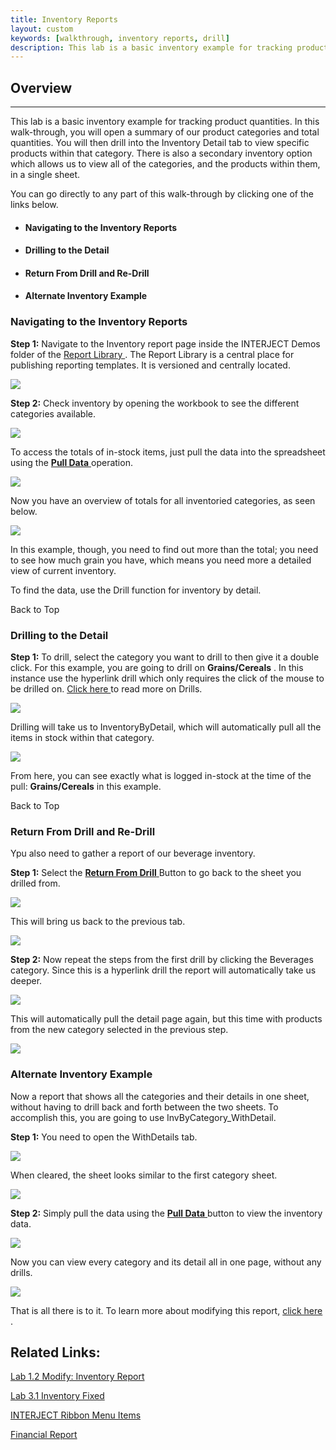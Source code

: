 ```yaml
---
title: Inventory Reports
layout: custom
keywords: [walkthrough, inventory reports, drill]
description: This lab is a basic inventory example for tracking product quantities. In this walk-through, you will open a summary of our product categories and total quantities. You will then drill into the Inventory Detail tab to view specific products within that category
---
```


##  **Overview**   
---

This lab is a basic inventory example for tracking product quantities. In this walk-through, you will open a summary of our product categories and total quantities. You will then drill into the Inventory Detail tab to view specific products within that category. There is also a secondary inventory option which allows us to view all of the categories, and the products within them, in a single sheet. 

You can go directly to any part of this walk-through by clicking one of the links below.    


  * ####  Navigating to the Inventory Reports 

  * ####  Drilling to the Detail 

  * ####  Return From Drill and Re-Drill 

  * ####  Alternate Inventory Example 




###  Navigating to the Inventory Reports 

**Step 1:** Navigate to the Inventory report page inside the INTERJECT Demos folder of the  [ Report Library ](/wAbout/Report-Library-Basics_61702517.html) . The Report Library is a central place for publishing reporting templates. It is versioned and centrally located. 

![](/images/Inventory/image2017-6-27_17-6-52.png)

**Step 2:** Check inventory by opening the workbook to see the different categories available. 

![](/images/Inventory/image2017-6-12_17-27-19.png)

  


To access the totals of in-stock items, just pull the data into the spreadsheet using the [ **Pull Data** ](/wPortal/INTERJECT-Ribbon-Menu-Items_83689479.html) operation. 

![](/images/Inventory/image2017-6-12_17-32-49.png)

Now you have an overview of totals for all inventoried categories, as seen below. 

![](/images/Inventory/image2017-6-12_17-42-51.png)   

In this example, though, you need to find out more than the total; you need to see how much grain you have, which means you need more a detailed view of current inventory. 

To find the data, use the Drill function for inventory by detail. 

Back to Top 

###  Drilling to the Detail 

**Step 1:** To drill, select the category you want to drill to then give it a double click. For this example, you are going to drill on **Grains/Cereals** . In this instance use the hyperlink drill which only requires the click of the mouse to be drilled on. [ Click here ](/wGetStarted/Drilling-Between-Reports_61702193.html) to read more on Drills. 

![](/images/Inventory/2.01-drilling-drill-on-grains-and-cereals.gif)   


Drilling will take us to InventoryByDetail, which will automatically pull all the items in stock within that category. 

![](/images/Inventory/image2017-6-9_14-33-15.png)

From here, you can see exactly what is logged in-stock at the time of the pull: **Grains/Cereals** in this example. 

Back to Top 

###  Return From Drill and Re-Drill 

Ypu also need to gather a report of our beverage inventory. 

**Step 1:** Select the [ **Return From Drill** ](https://interject.atlassian.net/wiki/spaces/ID/pages/83689479/INTERJECT+Ribbon+Menu+Items#ReturnFromDrill) Button to go back to the sheet you drilled from.   

![](/images/Inventory/inventory-return-from-drill.png)

This will bring us back to the previous tab. 

![](/images/Inventory/image2017-6-12_17-42-29.png)

**Step 2:** Now repeat the steps from the first drill by clicking the Beverages category. Since this is a hyperlink drill the report will automatically take us deeper. 

![](/images/Inventory/3.02-return-from-drill-drill-on-beverages.gif)   

This will automatically pull the detail page again, but this time with products from the new category selected in the previous step. 

![](/images/Inventory/image2017-8-14_7-54-29.png)   

###  Alternate Inventory Example 

Now a report that shows all the categories and their details in one sheet, without having to drill back and forth between the two sheets. To accomplish this, you are going to use InvByCategory_WithDetail. 

**Step 1:** You need to open the WithDetails tab. 

![](/images/Inventory/image2017-6-9_16-20-18.png)   

When cleared, the sheet looks similar to the first category sheet. 

![](/images/Inventory/image2017-6-9_14-21-7.png)

  


**Step 2:** Simply pull the data using the [ **Pull Data** ](/wPortal/INTERJECT-Ribbon-Menu-Items_83689479.html) button to view the inventory data. 

![](/images/Inventory/image2017-6-9_14-22-56.png)

Now you can view every category and its detail all in one page, without any drills. 

![](/images/Inventory/image2017-6-9_14-26-47.png)

That is all there is to it. To learn more about modifying this report, [ click here ](/wGetStarted/128429185.html). 


##  Related Links: 

[ Lab 1.2 Modify: Inventory Report ](/wGetStarted/128429185.html)

[ Lab 3.1 Inventory Fixed ](/wGetStarted/L3.1-Inventory-Fixed_128429456.html)

[ INTERJECT Ribbon Menu Items ](INTERJECT-Ribbon-Menu-Items_83689479.html)

[ Financial Report ](/wAbout/Financial-Report_128091561.html)

  

